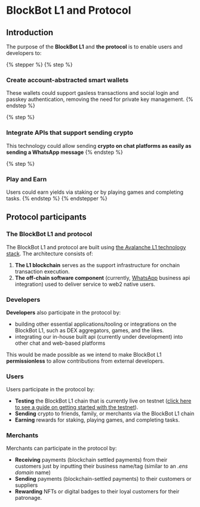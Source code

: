 # BlockBot L1 and Protocol

## Introduction

The purpose of the **BlockBot L1** and **the protocol** is to enable users and developers to:

{% stepper %}
{% step %}
### Create account-abstracted smart wallets

These wallets could support gasless transactions and social login and passkey authentication, removing the need for private key management.
{% endstep %}

{% step %}
### Integrate APIs that support sending **crypto**&#x20;

This technology could allow sending **crypto on chat platforms as easily as sending a WhatsApp message**
{% endstep %}

{% step %}
### Play and Earn

Users could earn yields via staking or by playing games and completing tasks.
{% endstep %}
{% endstepper %}

## Protocol participants

### The BlockBot L1 and protocol

The BlockBot L1 and protocol are built using [the Avalanche L1 technology stack](https://build.avax.network/docs/quick-start/avalanche-l1s). The architecture consists of:

1. **The L1 blockchain** serves as the support infrastructure for onchain transaction execution.
2. **The off-chain software component** (currently, [WhatsApp](https://www.whatsapp.com/) business api integration) used to deliver service to web2 native users.

### Developers

**Developers** also participate in the protocol by:

* building other essential applications/tooling or integrations on the BlockBot L1, such as DEX aggregators, games, and the likes.
* integrating our in-house built api (currently under development) into other chat and web-based platforms

This would be made possible as we intend to make BlockBot L1 **permissionless** to allow contributions from external developers.

### Users

Users participate in the protocol by:

* **Testing** the BlockBot L1 chain that is currently live on testnet ([click here to see a guide on getting started with the testnet](broken-reference)).
* **Sending** crypto to friends, family, or merchants via the BlockBot L1 chain
* **Earning** rewards for staking, playing games, and completing tasks.

### Merchants

Merchants can participate in the protocol by:

* **Receiving** payments (blockchain settled payments) from their customers just by inputting their business name/tag (similar to an _.ens domain_ name)
* **Sending** payments (blockchain-settled payments) to their customers or suppliers
* **Rewarding** NFTs or digital badges to their loyal customers for their patronage.

